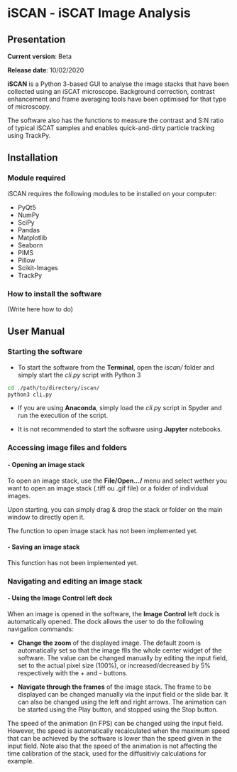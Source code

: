 # iSCAN - iSCAT Image Analysis

## Presentation

**Current version**: Beta

**Release date**: 10/02/2020

**iSCAN** is a Python 3-based GUI to analyse the image stacks that have been collected using an iSCAT microscope. Background correction, contrast enhancement and frame averaging tools have been optimised for that type of microscopy.

The software also has the functions to measure the contrast and S:N ratio of typical iSCAT samples and enables quick-and-dirty particle tracking using TrackPy.

## Installation

### Module required

iSCAN requires the following modules to be installed on your computer:
- PyQt5
- NumPy
- SciPy
- Pandas
- Matplotlib
- Seaborn
- PIMS
- Pillow
- Scikit-Images
- TrackPy

### How to install the software

(Write here how to do)

## User Manual

### Starting the software

- To start the software from the **Terminal**, open the *iscan/* folder and simply start the *cli.py* script with Python 3
```bash
cd ./path/to/directory/iscan/
python3 cli.py
```
- If you are using **Anaconda**, simply load the *cli.py* script in Spyder and run the execution of the script.

- It is not recommended to start the software using **Jupyter** notebooks.


### Accessing image files and folders

#### - Opening an image stack

To open an image stack, use the **File/Open.../** menu and select wether you want to open an image stack (.tiff ou .gif file) or a folder of individual images.

Upon starting, you can simply drag & drop the stack or folder on the main window to directly open it.

The function to open image stack has not been implemented yet.

#### - Saving an image stack

This function has not been implemented yet.

### Navigating and editing an image stack

#### - Using the Image Control left dock

When an image is opened in the software, the **Image Control** left dock is automatically opened. The dock allows the user to do the following navigation commands:

- **Change the zoom** of the displayed image. The default zoom is automatically set so that the image flls the whole center widget of the software. The value can be changed manually by editing the input field, set to the actual pixel size (100%), or increased/decreased by 5% respectively with the + and - buttons.

- **Navigate through the frames** of the image stack. The frame to be displayed can be changed manually via the input field or the slide bar. It can also be changed using the left and right arrows. The animation can be started using the Play button, and stopped using the Stop button.

The speed of the animation (in FPS) can be changed using the input field. However, the speed is automatically recalculated when the maximum speed that can be achieved by the software is lower than the speed given in the input field. Note also that the speed of the animation is not affecting the time calibration of the stack, used for the diffusitiviy calculations for example.

